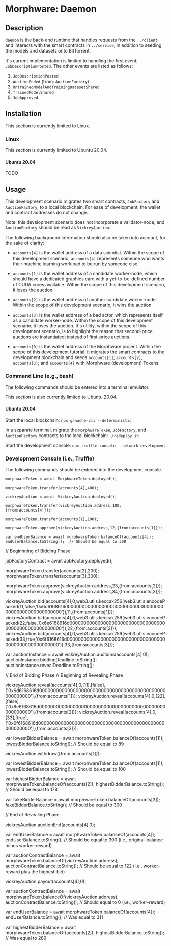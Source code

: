 # Morphware: Daemon

## Description

`daemon` is the back-end runtime that handles requests from the
`../client` and interacts with the smart contracts in `../service`, in
addition to seeding the models and datasets onto BitTorrent.

It's current implementation is limited to handling the first event,
`JobDescriptionPosted`.  The other events are listed as follows:

1. `JobDescriptionPosted`
2. `AuctionEnded` (from: `AuctionFactory`)
3. `UntrainedModelAndTrainingDatasetShared`
4. `TrainedModelShared`
5. `JobApproved`

## Installation

This section is currently limited to Linux.

### Linux

This section is currently limited to Ubuntu 20.04.

#### Ubuntu 20.04

TODO

## Usage

This development scenario migrates two smart contracts, `JobFactory`
and `AuctionFactory`, to a local blockchain.  For ease of development,
the wallet and contract addresses do not change.

Note: this development scenario does not incorporate a validator-node,
and `AuctionFactory` should be read as `VickreyAuction`.

The following background information should also be taken into account,
for the sake of clarity:

- `accounts[4]` is the wallet address of a data scientist. Within the
scope of this development scenario, `accounts[4]` represents someone 
who wants their machine learning workload to be run by someone else.

- `accounts[1]` is the wallet address of a candidate worker-node, which
should have a dedicated graphics card with a yet-to-be-defined number
of CUDA cores available.  Within the scope of this development
scenario, it loses the auction.

- `accounts[2]` is the wallet address of another candidate worker-node.
Within the scope of this development scenario, it wins the auction.

- `accounts[3]` is the wallet address of a bad actor, which represents
itself as a candidate worker-node. Within the scope of this development
scenario, it loses the auction. It's utility, within the scope of this
development scenario, is to highlight the reason that second-price
auctions are instantiated; instead of first-price auctions.

- `accounts[0]` is the wallet address of the Morphware project. Within
the scope of this development tutorial, it migrates the smart contracts
to the development blockchain and seeds `accounts[1]`; `accounts[2]`;
`accounts[3]`; and `accounts[4]` with Morphware (development) Tokens.

### Command Line (e.g., bash)

The following commands should be entered into a terminal emulator.

This section is also currently limited to Ubuntu 20.04.

#### Ubuntu 20.04

Start the local blockchain:
`npx ganache-cli --deterministic`

In a separate terminal, migrate the `MorphwareToken`, `JobFactory`, and
`AuctionFactory` contracts to the local blockchain:
`./redeploy.sh`

Start the development console:
`npx truffle console --network development`

### Development Console (i.e., Truffle)

The following commands should be entered into the development console.

`morphwareToken = await MorphwareToken.deployed();`

`morphwareToken.transfer(accounts[4],400);`

`vickreyAuction = await VickreyAuction.deployed();`

`morphwareToken.transfer(vickreyAuction.address,100,{from:accounts[4]});`

`morphwareToken.transfer(accounts[1],100);`

`morphwareToken.approve(vickreyAuction.address,12,{from:accounts[1]});`

`var endUserBalance = await morphwareToken.balanceOf(accounts[4]);`
`endUserBalance.toString();  // Should be equal to 300`

// Beginnning of Bidding Phase

jobFactoryContract = await JobFactory.deployed();

morphwareToken.transfer(accounts[2],200);
morphwareToken.transfer(accounts[3],300);

morphwareToken.approve(vickreyAuction.address,23,{from:accounts[2]});
morphwareToken.approve(vickreyAuction.address,34,{from:accounts[3]});

vickreyAuction.bid(accounts[4],0,web3.utils.keccak256(web3.utils.encodePacked(11,false,'0x6d6168616d000000000000000000000000000000000000000000000000000000')),11,{from:accounts[1]});
vickreyAuction.bid(accounts[4],0,web3.utils.keccak256(web3.utils.encodePacked(22,false,'0x6e6168616d000000000000000000000000000000000000000000000000000000')),22,{from:accounts[2]});
vickreyAuction.bid(accounts[4],0,web3.utils.keccak256(web3.utils.encodePacked(33,true,'0x6f6168616d000000000000000000000000000000000000000000000000000000')),33,{from:accounts[3]});

var auctionInstance = await vickreyAuction.auctions(accounts[4],0);
auctionInstance.biddingDeadline.toString();
auctionInstance.revealDeadline.toString();

// End of Bidding Phase
// Beginning of Revealing Phase

vickreyAuction.reveal(accounts[4],0,[11],[false],['0x6d6168616d000000000000000000000000000000000000000000000000000000'],{from:accounts[1]});
vickreyAuction.reveal(accounts[4],0,[22],[false],['0x6e6168616d000000000000000000000000000000000000000000000000000000'],{from:accounts[2]});
vickreyAuction.reveal(accounts[4],0,[33],[true],['0x6f6168616d000000000000000000000000000000000000000000000000000000'],{from:accounts[3]});

var lowestBidderBalance = await morphwareToken.balanceOf(accounts[1]);
lowestBidderBalance.toString();  // Should be equal to 89

vickreyAuction.withdraw({from:accounts[1]});

var lowestBidderBalance = await morphwareToken.balanceOf(accounts[1]);
lowestBidderBalance.toString();  // Should be equal to 100

var highestBidderBalance = await morphwareToken.balanceOf(accounts[2]);
highestBidderBalance.toString(); // Should be equal to 178

var fakeBidderBalance = await morphwareToken.balanceOf(accounts[3]);
fakeBidderBalance.toString();    // Should be equal to 300


// End of Revealing Phase

vickreyAuction.auctionEnd(accounts[4],0);

var endUserBalance = await morphwareToken.balanceOf(accounts[4]);
endUserBalance.toString();    // Should be equal to 300 (i.e., original-balance minus worker-reward)

var auctionContractBalance = await morphwareToken.balanceOf(vickreyAuction.address);
auctionContractBalance.toString();     // Should be equal to 122 (i.e., worker-reward plus the highest-bid)

vickreyAuction.payout(accounts[4],0);

var auctionContractBalance = await morphwareToken.balanceOf(vickreyAuction.address);
auctionContractBalance.toString();     // Should equal to 0 (i.e., worker-reward)

var endUserBalance = await morphwareToken.balanceOf(accounts[4]);
endUserBalance.toString();    // Was equal to 311

var highestBidderBalance = await morphwareToken.balanceOf(accounts[2]);
highestBidderBalance.toString(); // Was equal to 289
